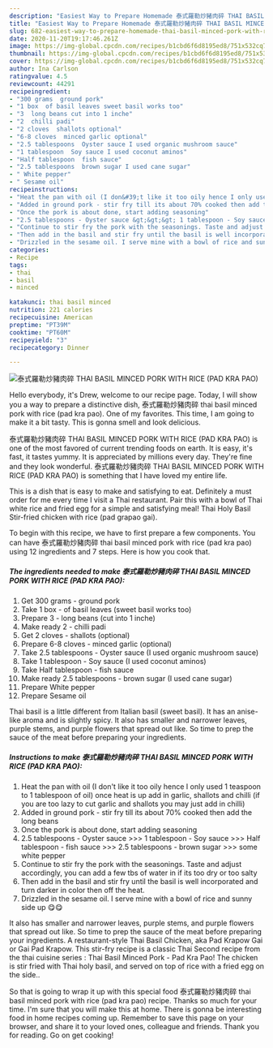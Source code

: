```yaml
---
description: "Easiest Way to Prepare Homemade 泰式羅勒炒豬肉碎 THAI BASIL MINCED PORK WITH RICE (PAD KRA PAO)"
title: "Easiest Way to Prepare Homemade 泰式羅勒炒豬肉碎 THAI BASIL MINCED PORK WITH RICE (PAD KRA PAO)"
slug: 682-easiest-way-to-prepare-homemade-thai-basil-minced-pork-with-rice-pad-kra-pao
date: 2020-11-20T19:17:46.261Z
image: https://img-global.cpcdn.com/recipes/b1cbd6f6d8195ed8/751x532cq70/泰式羅勒炒豬肉碎-thai-basil-minced-pork-with-rice-pad-kra-pao-recipe-main-photo.jpg
thumbnail: https://img-global.cpcdn.com/recipes/b1cbd6f6d8195ed8/751x532cq70/泰式羅勒炒豬肉碎-thai-basil-minced-pork-with-rice-pad-kra-pao-recipe-main-photo.jpg
cover: https://img-global.cpcdn.com/recipes/b1cbd6f6d8195ed8/751x532cq70/泰式羅勒炒豬肉碎-thai-basil-minced-pork-with-rice-pad-kra-pao-recipe-main-photo.jpg
author: Ina Carlson
ratingvalue: 4.5
reviewcount: 44291
recipeingredient:
- "300 grams  ground pork"
- "1 box  of basil leaves sweet basil works too"
- "3  long beans cut into 1 inche"
- "2  chilli padi"
- "2 cloves  shallots optional"
- "6-8 cloves  minced garlic optional"
- "2.5 tablespoons  Oyster sauce I used organic mushroom sauce"
- "1 tablespoon  Soy sauce I used coconut aminos"
- "Half tablespoon  fish sauce"
- "2.5 tablespoons  brown sugar I used cane sugar"
- " White pepper"
- " Sesame oil"
recipeinstructions:
- "Heat the pan with oil (I don&#39;t like it too oily hence I only used 1 teaspoon to 1 tablespoon of oil) once heat is up add in garlic, shallots and chilli (if you are too lazy to cut garlic and shallots you may just add in chilli)"
- "Added in ground pork - stir fry till its about 70% cooked then add the long beans"
- "Once the pork is about done, start adding seasoning"
- "2.5 tablespoons - Oyster sauce &gt;&gt;&gt; 1 tablespoon - Soy sauce &gt;&gt;&gt; Half tablespoon - fish sauce &gt;&gt;&gt; 2.5 tablespoons - brown sugar &gt;&gt;&gt; some white pepper"
- "Continue to stir fry the pork with the seasonings. Taste and adjust accordingly, you can add a few tbs of water in if its too dry or too salty"
- "Then add in the basil and stir fry until the basil is well incorporated and turn darker in color then off the heat."
- "Drizzled in the sesame oil. I serve mine with a bowl of rice and sunny side up 😋😋"
categories:
- Recipe
tags:
- thai
- basil
- minced

katakunci: thai basil minced 
nutrition: 221 calories
recipecuisine: American
preptime: "PT39M"
cooktime: "PT60M"
recipeyield: "3"
recipecategory: Dinner

---
```



![泰式羅勒炒豬肉碎 THAI BASIL MINCED PORK WITH RICE (PAD KRA PAO)](https://img-global.cpcdn.com/recipes/b1cbd6f6d8195ed8/751x532cq70/泰式羅勒炒豬肉碎-thai-basil-minced-pork-with-rice-pad-kra-pao-recipe-main-photo.jpg)

Hello everybody, it's Drew, welcome to our recipe page. Today, I will show you a way to prepare a distinctive dish, 泰式羅勒炒豬肉碎 thai basil minced pork with rice (pad kra pao). One of my favorites. This time, I am going to make it a bit tasty. This is gonna smell and look delicious.

泰式羅勒炒豬肉碎 THAI BASIL MINCED PORK WITH RICE (PAD KRA PAO) is one of the most favored of current trending foods on earth. It is easy, it's fast, it tastes yummy. It is appreciated by millions every day. They're fine and they look wonderful. 泰式羅勒炒豬肉碎 THAI BASIL MINCED PORK WITH RICE (PAD KRA PAO) is something that I have loved my entire life.

This is a dish that is easy to make and satisfying to eat. Definitely a must order for me every time I visit a Thai restaurant. Pair this with a bowl of Thai white rice and fried egg for a simple and satisfying meal! Thai Holy Basil Stir-fried chicken with rice (pad grapao gai).


To begin with this recipe, we have to first prepare a few components. You can have 泰式羅勒炒豬肉碎 thai basil minced pork with rice (pad kra pao) using 12 ingredients and 7 steps. Here is how you cook that.

<!--inarticleads1-->

##### The ingredients needed to make 泰式羅勒炒豬肉碎 THAI BASIL MINCED PORK WITH RICE (PAD KRA PAO):

1. Get 300 grams - ground pork
1. Take 1 box - of basil leaves (sweet basil works too)
1. Prepare 3 - long beans (cut into 1 inche)
1. Make ready 2 - chilli padi
1. Get 2 cloves - shallots (optional)
1. Prepare 6-8 cloves - minced garlic (optional)
1. Take 2.5 tablespoons - Oyster sauce (I used organic mushroom sauce)
1. Take 1 tablespoon - Soy sauce (I used coconut aminos)
1. Take Half tablespoon - fish sauce
1. Make ready 2.5 tablespoons - brown sugar (I used cane sugar)
1. Prepare  White pepper
1. Prepare  Sesame oil


Thai basil is a little different from Italian basil (sweet basil). It has an anise-like aroma and is slightly spicy. It also has smaller and narrower leaves, purple stems, and purple flowers that spread out like. So time to prep the sauce of the meat before preparing your ingredients. 

<!--inarticleads2-->

##### Instructions to make 泰式羅勒炒豬肉碎 THAI BASIL MINCED PORK WITH RICE (PAD KRA PAO):

1. Heat the pan with oil (I don&#39;t like it too oily hence I only used 1 teaspoon to 1 tablespoon of oil) once heat is up add in garlic, shallots and chilli (if you are too lazy to cut garlic and shallots you may just add in chilli)
1. Added in ground pork - stir fry till its about 70% cooked then add the long beans
1. Once the pork is about done, start adding seasoning
1. 2.5 tablespoons - Oyster sauce &gt;&gt;&gt; 1 tablespoon - Soy sauce &gt;&gt;&gt; Half tablespoon - fish sauce &gt;&gt;&gt; 2.5 tablespoons - brown sugar &gt;&gt;&gt; some white pepper
1. Continue to stir fry the pork with the seasonings. Taste and adjust accordingly, you can add a few tbs of water in if its too dry or too salty
1. Then add in the basil and stir fry until the basil is well incorporated and turn darker in color then off the heat.
1. Drizzled in the sesame oil. I serve mine with a bowl of rice and sunny side up 😋😋


It also has smaller and narrower leaves, purple stems, and purple flowers that spread out like. So time to prep the sauce of the meat before preparing your ingredients. A restaurant-style Thai Basil Chicken, aka Pad Krapow Gai or Gai Pad Krapow. This stir-fry recipe is a classic Thai Second recipe from the thai cuisine series : Thai Basil Minced Pork - Pad Kra Pao! The chicken is stir fried with Thai holy basil, and served on top of rice with a fried egg on the side.. 

So that is going to wrap it up with this special food 泰式羅勒炒豬肉碎 thai basil minced pork with rice (pad kra pao) recipe. Thanks so much for your time. I'm sure that you will make this at home. There is gonna be interesting food in home recipes coming up. Remember to save this page on your browser, and share it to your loved ones, colleague and friends. Thank you for reading. Go on get cooking!
